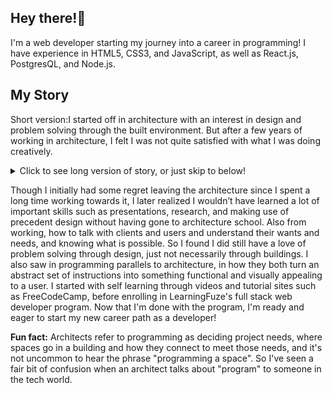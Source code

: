 ## Hey there!👋

I'm a web developer starting my journey into a career in programming!  I have experience in HTML5, CSS3, and JavaScript, as well as React.js, PostgresQL, and Node.js.


## My Story
Short version:I started off in architecture with an interest in design and problem solving through the built environment. But after a few years of working in architecture, I felt I was not quite satisfied with what I was doing creatively.

<details>
  <summary>Click to see long version of story, or just skip to below!</summary>
 I decided to go into architecture since my dad was also a contractor, and I liked the idea of designing something that would be translated to a physical built environment that is functional for its users. So I had a lot of practice in starting with a problem and figuring how to resolve it with a building. Including doing site and community studies to understand a project. After finishing grad school and working for about 3 years, and I had started feeling somewhat unsatisfied with what I was doing in architecture. There was a lot less freedom of design that I had expected, and a lot of it was jumping through regulatory hoops and dealing with various steps of construction- it’s a very old fashioned industry with excessive bureaucracy. All this was basically a lot of work and time for what felt like very little reward, compared to the education and effort I had put in to get there. There felt to be a lot less practical problem solving with architecture, and more just being the middleman solving problems in the process of getting a building built- correspondence with various city departments, researching different jurisditcional codes, contractor issues, scheduling, timing, pricing. I was in the process of studying for the architectural licensing exam around 2019, but then as we all know, covid hit and architecture ground to a near halt. I had started looked at different career changes, such as into engineering, and then into coding after a friend brought it up. 
</details>

Though I initially had some regret leaving the architecture since I spent a long time working towards it, I later realized I wouldn’t have learned a lot of important skills such as presentations, research, and making use of precedent design without having gone to architecture school. Also from working, how to talk with clients and users and understand their wants and needs, and knowing what is possible. So I found I did still have a love of problem solving through design, just not necessarily through buildings. I also saw in programming parallels to architecture, in how they both turn an abstract set of instructions into something functional and visually appealing to a user. I started with self learning through videos and tutorial sites such as FreeCodeCamp, before enrolling in LearningFuze's full stack web developer program. Now that I'm done with the program, I'm ready and eager to start my new career path as a developer!


**Fun fact:**  Architects refer to programming as deciding project needs, where spaces go in a building and how they connect to meet those needs, and it's not uncommon to hear the phrase "programming a space". So I've seen a fair bit of confusion when an architect talks about "program" to someone in the tech world.



<!--
**J0N-C/J0N-C** is a ✨ _special_ ✨ repository because its `README.md` (this file) appears on your GitHub profile.

Here are some ideas to get you started:

- 🔭 I’m currently working on ...
- 🌱 I’m currently learning ...
- 👯 I’m looking to collaborate on ...
- 🤔 I’m looking for help with ...
- 💬 Ask me about ...
- 📫 How to reach me: ...
- 😄 Pronouns: ...
- ⚡ Fun fact: ...
-->
